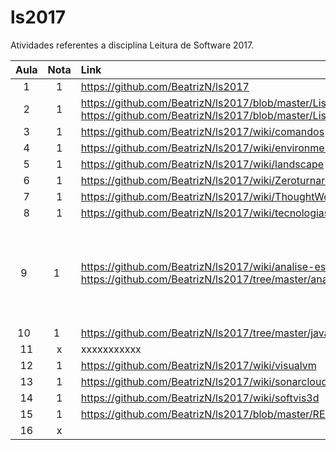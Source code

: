 # ls2017
Atividades referentes a disciplina Leitura de Software 2017.
  
Aula | Nota | Link   | Comentario  
:--: | :--: | :---- | :----:  
1    | 1    | https://github.com/BeatrizN/ls2017 |
2    | 1    | https://github.com/BeatrizN/ls2017/blob/master/Lista%201.md e https://github.com/BeatrizN/ls2017/blob/master/Lista%202.md |
3    | 1    | https://github.com/BeatrizN/ls2017/wiki/comandos |
4    | 1    | https://github.com/BeatrizN/ls2017/wiki/environment |
5    | 1    | https://github.com/BeatrizN/ls2017/wiki/landscape |
6    | 1    | https://github.com/BeatrizN/ls2017/wiki/Zeroturnaround |
7    | 1    | https://github.com/BeatrizN/ls2017/wiki/ThoughtWorks | x
8    | 1    | https://github.com/BeatrizN/ls2017/wiki/tecnologiasThoughtworks | 
9    | 1    | https://github.com/BeatrizN/ls2017/wiki/analise-estatica e https://github.com/BeatrizN/ls2017/tree/master/analise-estatica | O resultado da Análise Estática dos dois softwares estão no mesmo documento.
10   | 1    | https://github.com/BeatrizN/ls2017/tree/master/javancss/target |
11   | x    | xxxxxxxxxxx | x
12   | 1    | https://github.com/BeatrizN/ls2017/wiki/visualvm | 
13   | 1    | https://github.com/BeatrizN/ls2017/wiki/sonarcloud |
14   | 1    | https://github.com/BeatrizN/ls2017/wiki/softvis3d | x
15   | 1    | https://github.com/BeatrizN/ls2017/blob/master/README.md |
16   | x    |        | 
